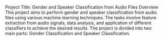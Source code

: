 Project Title: Gender and Speaker Classification from Audio Files
Overview
This project aims to perform gender and speaker classification from audio files using various machine learning techniques. The tasks involve feature extraction from audio signals, data analysis, and application of different classifiers to achieve the desired results. The project is divided into two main parts: Gender Classification and Speaker Classification.
